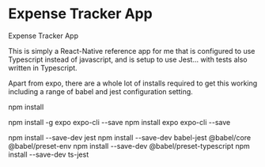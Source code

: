 # Expense Tracker App
Expense Tracker App

This is simply a React-Native reference app for me that is configured to use Typescript instead of javascript, 
and is setup to use Jest... with tests also written in Typescript. 

Apart from expo, there are a whole lot of installs required to get this working including a range of babel and jest configuration setting.
  
  npm install

  npm install -g expo expo-cli --save
  npm install expo expo-cli --save
  
  npm install --save-dev jest
  npm install --save-dev babel-jest @babel/core @babel/preset-env
  npm install --save-dev @babel/preset-typescript
  npm install --save-dev ts-jest

